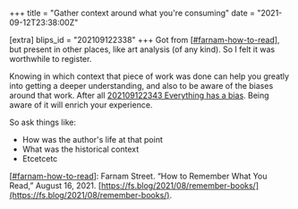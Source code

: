 +++
title = "Gather context around what you're consuming"
date = "2021-09-12T23:38:00Z"

[extra]
blips_id = "202109122338"
+++
Got from [[#farnam-how-to-read](/blips/tags/farnam-how-to-read)], but present in other places, like art analysis (of any kind). So I felt it was worthwhile to register.

Knowing in which context that piece of work was done can help you greatly into getting a deeper understanding, and also to be aware of the biases around that work.  After all [202109122343 Everything has a bias](/blips/202109122343-everything-has-a-bias). Being aware of it will enrich your experience.

So ask things like:
- How was the author's life at that point
- What was the historical context
- Etcetcetc


[[#farnam-how-to-read](/blips/tags/farnam-how-to-read)]: Farnam Street. “How to Remember What You Read,” August 16, 2021. [https://fs.blog/2021/08/remember-books/](https://fs.blog/2021/08/remember-books/).
